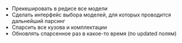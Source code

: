 * Прекешировать в редисе все модели
* Сделать интерфейс выбора моделей, для которых проводится дальнейший парсинг
* Спарсить все кузова и комплектации
* Обновлять спарсенное раз в какое-то время (по updated полям)
